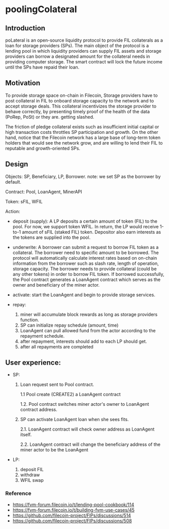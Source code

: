 # poolingColateral

## Introduction
poLateral is an open-source liquidity protocol to provide FIL collaterals as a loan for storage providers (SPs). The main object of the protocol is a lending pool in which liquidity providers can supply FIL assets and storage providers can borrow a designated amount for the collateral needs in providing computer storage. The smart contract will lock the future income until the SPs have repaid their loan. 

## Motivation
To provide storage space on-chain in Filecoin, Storage providers have to post collateral in FIL to onboard storage capacity to the network and to accept storage deals. This collateral incentivizes the storage provider to behave correctly, by presenting timely proof of the health of the data (PoRep, PoSt) or they are. getting slashed. 

The friction of pledge collateral exists such as insufficient initial capital or high transaction costs throttles SP participation and growth. On the other hand, notice that the Filecoin network has a large base of long-term token holders that would see the network grow, and are willing to lend their FIL to reputable and growth-oriented SPs. 

## Design

Objects: SP, Beneficiary, LP, Borrower. note: we set SP as the borrower by default. 

Contract: Pool, LoanAgent, MinerAPI

Token: sFIL, WFIL

Action:
  
- deposit (supply): A LP deposits a certain amount of token (FIL) to the pool. For now, we support token WFIL. In return, the LP would receive 1-to-1 amount of sFIL (staked FIL) token. Depositor also earn interests as the tokens are supplied into the pool. 
  
- underwrite: A borrower can submit a request to borrow FIL token as a collateral. The borrower need to specific amount to be borrowed. The protocol will automatically calculate interest rates based on on-chain information from the borrower such as slash rate, length of operation, storage capacity. The borrower needs to provide collateral (could be any other tokens) in order to borrow FIL token. If borrowed successfully, the Pool contract generates a LoanAgent contract which serves as the owner and beneficiary of the miner actor. 

- activate: start the LoanAgent and begin to provide storage services. 

- repay:
    1. miner will accumulate block rewards as long as storage providers function.
    2. SP can initialize repay schedule (amount, time)
    3. LoanAgent can pull allowed fund from the actor according to the repayment schedule. 
    4. after repayment, interests should add to each LP should get. 
    5. after all repayments are completed
	
## User experience: 
- SP:
    1. Loan request sent to Pool contract.
    
       1.1 Pool create (CREATE2) a LoanAgent contract 
       
       1.2. Pool contract switches miner actor's owner to LoanAgent contract address. 
       
    2. SP can activate LoanAgent loan when she sees fits.
    
    	2.1. LoanAgent contract will check owner address as LoanAgent itself.
    	
    	2.2. LoanAgent contract will change the beneficiary address of the miner actor to be the
    	LoanAgent
    	
- LP:
    1. deposit FIL
    2. withdraw
    3. WFIL swap


### Reference
- https://fvm-forum.filecoin.io/t/lending-pool-cookbook/114
- https://fvm-forum.filecoin.io/t/building-fvm-use-cases/45
- https://github.com/filecoin-project/FIPs/discussions/514
- https://github.com/filecoin-project/FIPs/discussions/508
